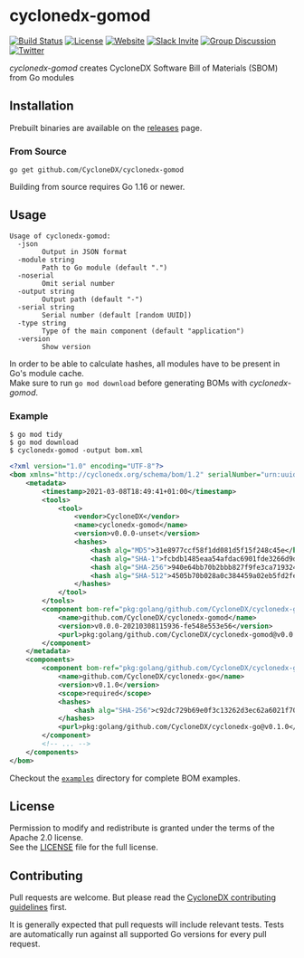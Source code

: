 # cyclonedx-gomod

[![Build Status](https://github.com/CycloneDX/cyclonedx-gomod/actions/workflows/ci.yml/badge.svg)](https://github.com/CycloneDX/cyclonedx-gomod/actions/workflows/ci.yml)
[![License](https://img.shields.io/badge/license-Apache%202.0-brightgreen.svg)](LICENSE)
[![Website](https://img.shields.io/badge/https://-cyclonedx.org-blue.svg)](https://cyclonedx.org/)
[![Slack Invite](https://img.shields.io/badge/Slack-Join-blue?logo=slack&labelColor=393939)](https://cyclonedx.org/slack/invite)
[![Group Discussion](https://img.shields.io/badge/discussion-groups.io-blue.svg)](https://groups.io/g/CycloneDX)
[![Twitter](https://img.shields.io/twitter/url/http/shields.io.svg?style=social&label=Follow)](https://twitter.com/CycloneDX_Spec)

*cyclonedx-gomod* creates CycloneDX Software Bill of Materials (SBOM) from Go modules

## Installation

Prebuilt binaries are available on the [releases](https://github.com/CycloneDX/cyclonedx-gomod/releases) page.

### From Source

```
go get github.com/CycloneDX/cyclonedx-gomod
```

Building from source requires Go 1.16 or newer.

## Usage

```
Usage of cyclonedx-gomod:
  -json
        Output in JSON format
  -module string
        Path to Go module (default ".")
  -noserial
        Omit serial number
  -output string
        Output path (default "-")
  -serial string
        Serial number (default [random UUID])
  -type string
        Type of the main component (default "application")
  -version
        Show version
```

In order to be able to calculate hashes, all modules have to be present in Go's module cache.  
Make sure to run `go mod download` before generating BOMs with *cyclonedx-gomod*.

### Example

```
$ go mod tidy
$ go mod download
$ cyclonedx-gomod -output bom.xml 
```

```xml
<?xml version="1.0" encoding="UTF-8"?>
<bom xmlns="http://cyclonedx.org/schema/bom/1.2" serialNumber="urn:uuid:07c19f2c-6ea7-4258-befd-19e9bc019183" version="1">
    <metadata>
        <timestamp>2021-03-08T18:49:41+01:00</timestamp>
        <tools>
            <tool>
                <vendor>CycloneDX</vendor>
                <name>cyclonedx-gomod</name>
                <version>v0.0.0-unset</version>
                <hashes>
                    <hash alg="MD5">31e8977ccf58f1dd081d5f15f248c45e</hash>
                    <hash alg="SHA-1">fcbdb1485eaa54afdac6901fde3266d9d4517505</hash>
                    <hash alg="SHA-256">940e64bb70b2bbb827f9fe3ca719324d08a1afed087ba1331311c6838eddc2d0</hash>
                    <hash alg="SHA-512">4505b70b028a0c384459a02eb5fd2fe008763c2ea8640cc97e2f75626e04c03eab4c95acfbea250703c8049590791f9feebe3cdbc954cca042fb8050e7c0c3bf</hash>
                </hashes>
            </tool>
        </tools>
        <component bom-ref="pkg:golang/github.com/CycloneDX/cyclonedx-gomod@v0.0.0-20210308115936-fe548e553e56" type="application">
            <name>github.com/CycloneDX/cyclonedx-gomod</name>
            <version>v0.0.0-20210308115936-fe548e553e56</version>
            <purl>pkg:golang/github.com/CycloneDX/cyclonedx-gomod@v0.0.0-20210308115936-fe548e553e56</purl>
        </component>
    </metadata>
    <components>
        <component bom-ref="pkg:golang/github.com/CycloneDX/cyclonedx-go@v0.1.0" type="library">
            <name>github.com/CycloneDX/cyclonedx-go</name>
            <version>v0.1.0</version>
            <scope>required</scope>
            <hashes>
                <hash alg="SHA-256">c92dc729b69e0f3c13262d3ec62a6021f7060eb8e4af75e17d7e89b28f790588</hash>
            </hashes>
            <purl>pkg:golang/github.com/CycloneDX/cyclonedx-go@v0.1.0</purl>
        </component>
        <!-- ... -->
    </components>
</bom>
```

Checkout the [`examples`](./examples) directory for complete BOM examples.

## License

Permission to modify and redistribute is granted under the terms of the Apache 2.0 license.  
See the [LICENSE](./LICENSE) file for the full license.

## Contributing

Pull requests are welcome. But please read the
[CycloneDX contributing guidelines](https://github.com/CycloneDX/.github/blob/master/CONTRIBUTING.md) first.

It is generally expected that pull requests will include relevant tests. Tests are automatically run against all
supported Go versions for every pull request.
